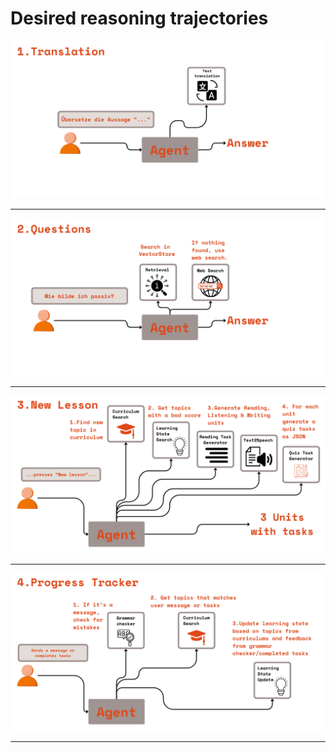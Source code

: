 # Desired reasoning trajectories 


[<img src="res/trajectory1.png" width="900" />](res/trajectory1.png)

--- 

[<img src="res/trajectory2.png" width="900" />](res/trajectory2.png)

--- 

[<img src="res/trajectory3.png" width="900" />](res/trajectory3.png)

--- 

[<img src="res/trajectory4.png" width="900" />](res/trajectory4.png)

--- 
